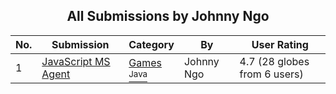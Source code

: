 ﻿<div align="center">

## All Submissions by Johnny Ngo

</div>

No.  | Submission | Category | By   | User Rating
---- | ---------- | -------- | ---- | -----------
1 | [JavaScript MS Agent<br />](https://github.com/Planet-Source-Code/johnny-ngo-javascript-ms-agent__2-3166) | [Games<br /><sup>Java</sup>](../ByCategory/games__2-72.md) | Johnny Ngo | 4.7 (28 globes from 6 users)
